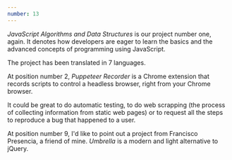 ```yaml
---
number: 13
---
```


_JavaScript Algorithms and Data Structures_ is our project number one, again. It denotes how developers are eager to learn the basics and the advanced concepts of programming using JavaScript.

The project has been translated in 7 languages.

At position number 2, _Puppeteer Recorder_ is a Chrome extension that records scripts to control a headless browser, right from your Chrome browser.

It could be great to do automatic testing, to do web scrapping (the process of collecting information from static web pages) or to request all the steps to reproduce a bug that happened to a user.

At position number 9, I'd like to point out a project from Francisco Presencia, a friend of mine. _Umbrella_ is a modern and light alternative to jQuery.

